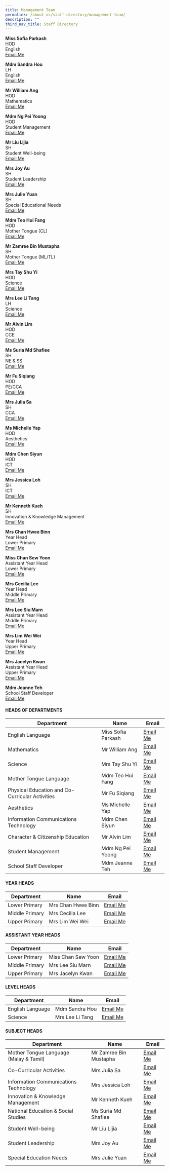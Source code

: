 ```yaml
---
title: Management Team
permalink: /about-us/staff-directory/management-team/
description: ""
third_nav_title: Staff Directory
---
```

<p><strong>Miss Sofia Parkash<br></strong>HOD<br>English<br><a href="mailto:sofia_gita_parkash@moe.edu.sg" target="">Email Me</a></p>
<p><strong>Mdm Sandra Hou</strong><br>LH<br>English<br><a href="mailto:hou_may_wah_sandra@moe.edu.sg" target="">Email Me</a></p>
<p><strong>Mr William Ang</strong><br>HOD<br>Mathematics<br><a href="mailto:ang_kia_wei_william@moe.edu.sg" target="">Email Me</a></p>
<p><strong>Mdm Ng Pei Yoong</strong><br>HOD<br>Student Management<br><a href="mailto:ng_pei_yoong@moe.edu.sg" target="">Email Me</a></p>
<p><strong>Mr Liu Lijia</strong><br>SH<br>Student Well-being<br><a href="mailto:liu_lijia@moe.edu.sg" target="">Email Me</a></p>
<p><strong>Mrs Joy Au</strong><br>SH<br>Student Leadership<br><a href="mailto:tham_kar_yee@moe.edu.sg" target="">Email Me</a></p>
<p><strong>Mrs Julie Yuan</strong><br>SH<br>Special Educational Needs<br><a href="mailto:julie_phoebe_low@moe.edu.sg" target="">Email Me</a></p>
<p><strong>Mdm Teo Hui Fang</strong><br>HOD<br>Mother Tongue (CL)<br><a href="mailto:teo_hui_fang@moe.edu.sg" target="">Email Me</a></p>
<p><strong>Mr Zamree Bin Mustapha</strong><br>SH<br>Mother Tongue (ML/TL)<br><a href="mailto:zamree_mustapha@moe.edu.sg" target="">Email Me</a></p>
<p><strong>Mrs Tay Shu Yi</strong><br>HOD<br>Science<br><a href="mailto:wee_shu_yi@moe.edu.sg" target="">Email Me</a></p>
<p><strong>Mrs Lee Li Tang</strong><br>LH<br>Science<br><a href="mailto:tang_li_tang@moe.edu.sg" target="">Email Me</a></p>
<p><strong>Mr Alvin Lim</strong><br>HOD<br>CCE<br><a href="mailto:alvin_lim_hsu_jin@moe.edu.sg" target="">Email Me</a></p>
<p><strong>Ms Suria Md Shafiee</strong><br>SH<br>NE &amp; SS<br><a href="mailto:suria_mohamed_shafiee@moe.edu.sg" target="">Email Me</a></p>
<p><strong>Mr Fu Siqiang</strong><br>HOD<br>PE/CCA<br><a href="mailto:fu_siqiang@moe.edu.sg" target="">Email Me</a></p>
<p><strong>Mrs Julia Sa</strong><br>SH<br>CCA<br><a href="mailto:lim_mei_chia_julia@moe.edu.sg" target="">Email Me</a></p>
<p><strong>Ms Michelle Yap</strong><br>HOD<br>Aesthetics<br><a href="mailto:yap_hui_ching_michelle@moe.edu.sg" target="">Email Me</a></p>
<p><strong>Mdm Chen Siyun</strong><br>HOD<br>ICT<br><a href="mailto:chen_siyun@moe.edu.sg" target="">Email Me</a></p>
<p><strong>Mrs Jessica Loh</strong><br>SH<br>ICT<br><a href="mailto:teo_yiying_jessica@moe.edu.sg" target="">Email Me</a></p>
<p><strong>Mr Kenneth Kueh</strong><br>SH<br>Innovation &amp; Knowledge Management<br><a href="mailto:kenneth_kueh@moe.edu.sg" target="">Email Me</a></p>
<p><strong>Mrs Chan Hwee Binn</strong><br>Year Head<br>Lower Primary<br><a href="mailto:seah_hwee_binn@moe.edu.sg" target="">Email Me</a></p>
<p><strong>Miss Chan Sew Yoon</strong><br>Assistant Year Head<br>Lower Primary<br><a href="mailto:chan_sew_yoon@moe.edu.sg" target="">Email Me</a></p>
<p><strong>Mrs Cecilia Lee</strong><br>Year Head<br>Middle Primary<br><a href="mailto:cecilia_peralta_lee@moe.edu.sg" target="">Email Me</a></p>
<p><strong>Mrs Lee Siu Marn</strong><br>Assistant Year Head<br>Middle Primary<br><a href="mailto:leong_siu_marn@moe.edu.sg" target="">Email Me</a></p>
<p><strong>Mrs Lim Wei Wei</strong><br>Year Head<br>Upper Primary<br><a href="mailto:chua_wei_wei@moe.edu.sg" target="">Email Me</a></p>
<p><strong>Mrs Jacelyn Kwan<br></strong>Assistant Year Head<br>Upper Primary<br><a href="mailto:chia_pin_jhin@moe.edu.sg" target="">Email Me</a></p>
<p><strong>Mdm Jeanne Teh</strong><br>School Staff Developer<br><a href="mailto:teh_hsiao_chuin@moe.edu.sg" target="">Email Me</a></p>

    

#### HEADS OF DEPARTMENTS

| Department | Name | Email |
| -------- | -------- | -------- |
| English Language     | Miss Sofia Parkash     | [Email Me](sofia_gita_parkash@moe.edu.sg)     |
| Mathematics     | Mr William Ang     | [Email Me](ang_kia_wei_william@moe.edu.sg)     |
| Science     | Mrs Tay Shu Yi     | [Email Me](wee_shu_yi@moe.edu.sg)     |
| Mother Tongue Language     | Mdm Teo Hui Fang    | [Email Me](teo_hui_fang@moe.edu.sg)     |
| Physical Education and Co-Curricular Activities     | Mr Fu Siqiang    | [Email Me](fu_siqiang@moe.edu.sg)    |
| Aesthetics     | Ms Michelle Yap     | [Email Me](yap_hui_ching_michelle@moe.edu.sg)     |
| Information Communications Technology    | Mdm Chen Siyun    | [Email Me](chen_siyun@moe.edu.sg)     |
| Character &amp; Citizenship Education     | Mr Alvin Lim     | [Email Me](alvin_lim_hsu_jin@moe.edu.sg)    |
| Student Management    | Mdm Ng Pei Yoong   | [Email Me](ng_pei_yoong@moe.edu.sg)    |
| School Staff Developer     | Mdm Jeanne Teh     | [Email Me](teh_hsiao_chuin@moe.edu.sg)    |

#### YEAR HEADS

| Department | Name | Email |
| -------- | -------- | -------- |
| Lower Primary     | Mrs Chan Hwee Binn     | [Email Me](seah_hwee_binn@moe.edu.sg)     |
| Middle Primary     | Mrs Cecilia Lee    | [Email Me](cecilia_peralta_lee@moe.edu.sg)     |
| Upper Primary     | Mrs Lim Wei Wei     | [Email Me](chua_wei_wei@moe.edu.sg)     |

#### ASSISTANT YEAR HEADS

| Department | Name | Email |
| -------- | -------- | -------- |
| Lower Primary     | Miss Chan Sew Yoon     | [Email Me](chan_sew_yoon@moe.edu.sg)     |
| Middle Primary     | Mrs Lee Siu Marn    | [Email Me](leong_siu_marn@moe.edu.sg)     |
| Upper Primary     | Mrs Jacelyn Kwan     | [Email Me](chia_pin_jhin@moe.edu.sg)     |

#### LEVEL HEADS

| Department | Name | Email |
| -------- | -------- | -------- |
| English Language    | Mdm Sandra Hou     | [Email Me](hou_may_wah_sandra@moe.edu.sg)     |
| Science     | Mrs Lee Li Tang     | [Email Me](tang_li_tang@moe.edu.sg)     |

#### SUBJECT HEADS
| Department | Name | Email |
| -------- | -------- | -------- |
| Mother Tongue Language (Malay &amp; Tamil)    | Mr Zamree Bin Mustapha     | [Email Me](zamree_mustapha@moe.edu.sg)     |
| Co-Curricular Activities     | Mrs Julia Sa     | [Email Me](lim_mei_chia_julia@moe.edu.sg)     |
| Information Communications Technology     | Mrs Jessica Loh     | [Email Me](teo_yiying_jessica@moe.edu.sg)     |
| Innovation &amp; Knowledge Management     | Mr Kenneth Kueh     | [Email Me](kenneth_kueh@moe.edu.sg)    |
| National Education &amp; Social Studies     | Ms Suria Md Shafiee     | [Email Me](suria_mohamed_shafiee@moe.edu.sg)     |
| Student Well-being     | Mr Liu Lijia     | [Email Me](liu_lijia@moe.edu.sg)     |
| Student Leadership     | Mrs Joy Au     | [Email Me](tham_kar_yee@moe.edu.sg)     |
| Special Education Needs     | Mrs Julie Yuan     | [Email Me](julie_phoebe_low@moe.edu.sg)     |